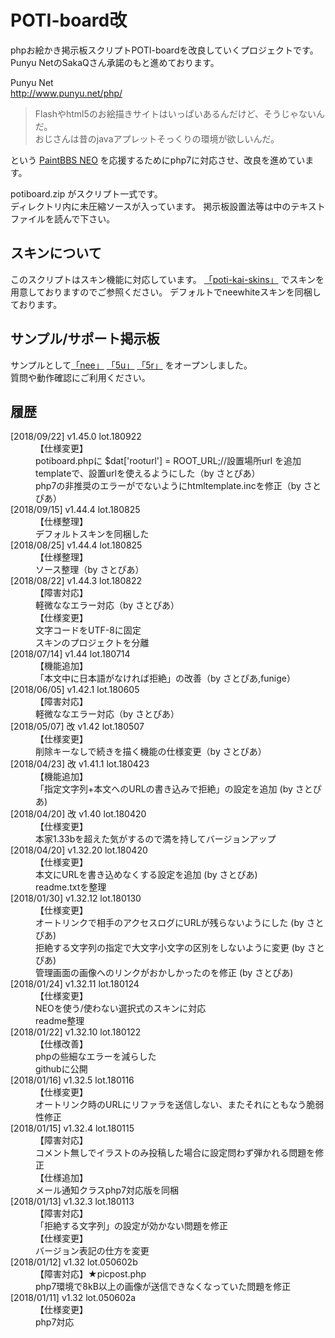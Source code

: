 <h1>POTI-board改</h1>
<p>
	phpお絵かき掲示板スクリプトPOTI-boardを改良していくプロジェクトです。<br>
	Punyu NetのSakaQさん承諾のもと進めております。
</p>
<p>
	Punyu Net <br>
	<a href="http://www.punyu.net/php/">http://www.punyu.net/php/</a>
</p>
<blockquote>
	Flashやhtml5のお絵描きサイトはいっぱいあるんだけど、そうじゃないんだ。  <br>
	おじさんは昔のjavaアプレットそっくりの環境が欲しいんだ。
</blockquote>
<p>
	という <a href="https://github.com/funige/neo/">PaintBBS NEO</a>
	を応援するためにphp7に対応させ、改良を進めています。
</p>
<p>
	potiboard.zip がスクリプト一式です。<br>
	ディレクトリ内に未圧縮ソースが入っています。
	掲示板設置法等は中のテキストファイルを読んで下さい。
</p>
<h2>スキンについて</h2>
	このスクリプトはスキン機能に対応しています。
	<a href="https://github.com/sakots/poti-kai-skins">「poti-kai-skins」</a>
	でスキンを用意しておりますのでご参照ください。
	デフォルトでneewhiteスキンを同梱しております。
<h2>サンプル/サポート掲示板</h2>
<p>
	サンプルとして<a href="https://sakots.red/nee/">「nee」</a>
	<a href="https://sakots.red/5u/">「5u」</a>
	<a href="https://sakots.red/5r/">「5r」</a>
	をオープンしました。 <br>
	質問や動作確認にご利用ください。
</p>
<h2>履歴</h2>
<dl>
	<!-- <dt class="ver"></dt>
	<dd class="con"></dd>
	<dd></dd> -->
	<dt class="ver">[2018/09/22] v1.45.0 lot.180922</dt>
	<dd class="con">【仕様変更】</dd>
	<dd>potiboard.phpに $dat['rooturl'] = ROOT_URL;//設置場所url を追加</dd>
	<dd>templateで、設置urlを使えるようにした（by さとぴあ）</dd>
	<dd>php7の非推奨のエラーがでないようにhtmltemplate.incを修正（by さとぴあ）</dd>
	<dt class="ver">[2018/09/15] v1.44.4 lot.180825</dt>
	<dd class="con">【仕様整理】</dd>
	<dd>デフォルトスキンを同梱した</dd>
	<dt class="ver">[2018/08/25] v1.44.4 lot.180825</dt>
	<dd class="con">【仕様整理】</dd>
	<dd>ソース整理（by さとぴあ）</dd>
	<dt class="ver">[2018/08/22] v1.44.3 lot.180822</dt>
	<dd class="con">【障害対応】</dd>
	<dd>軽微ななエラー対応（by さとぴあ）</dd>
	<dd class="con">【仕様変更】</dd>
	<dd>文字コードをUTF-8に固定</dd>
	<dd>スキンのプロジェクトを分離</dd>
	<dt class="ver">[2018/07/14] v1.44 lot.180714</dt>
	<dd class="con">【機能追加】</dd>
	<dd>「本文中に日本語がなければ拒絶」の改善（by さとぴあ,funige）</dd>
	<dt class="ver">[2018/06/05] v1.42.1 lot.180605</dt>
	<dd class="con">【障害対応】</dd>
	<dd>軽微ななエラー対応（by さとぴあ）</dd>
	<dt class="ver">[2018/05/07] 改 v1.42 lot.180507</dt>
	<dd class="con">【仕様変更】</dd>
	<dd>削除キーなしで続きを描く機能の仕様変更（by さとぴあ）</dd>
	<dt class="ver">[2018/04/23] 改 v1.41.1 lot.180423</dt>
	<dd class="con">【機能追加】</dd>
	<dd>「指定文字列+本文へのURLの書き込みで拒絶」の設定を追加 (by さとぴあ)</dd>
	<dt class="ver">[2018/04/20] 改 v1.40 lot.180420</dt>
	<dd class="con">【仕様変更】</dd>
	<dd>本家1.33bを超えた気がするので満を持してバージョンアップ</dd>
	<dt class="ver">[2018/04/20] v1.32.20 lot.180420</dt>
	<dd class="con">【仕様変更】</dd>
	<dd>本文にURLを書き込めなくする設定を追加 (by さとぴあ)</dd>
	<dd>readme.txtを整理</dd>
	<dt class="ver">[2018/01/30] v1.32.12 lot.180130</dt>
	<dd class="con">【仕様変更】</dd>
	<dd>オートリンクで相手のアクセスログにURLが残らないようにした (by さとぴあ)</dd>
	<dd>拒絶する文字列の指定で大文字小文字の区別をしないように変更 (by さとぴあ)</dd>
	<dd>管理画面の画像へのリンクがおかしかったのを修正 (by さとぴあ)</dd>
	<dt class="ver">[2018/01/24] v1.32.11 lot.180124</dt>
	<dd class="con">【仕様変更】</dd>
	<dd>NEOを使う/使わない選択式のスキンに対応</dd>
	<dd>readme整理</dd>
	<dt class="ver">[2018/01/22] v1.32.10 lot.180122</dt>
	<dd class="con">【仕様改善】</dd>
	<dd>phpの些細なエラーを減らした</dd>
	<dd>githubに公開</dd>
	<dt class="ver">[2018/01/16] v1.32.5 lot.180116</dt>
	<dd class="con">【仕様変更】</dd>
	<dd>オートリンク時のURLにリファラを送信しない、またそれにともなう脆弱性修正</dd>
	<dt class="ver">[2018/01/15] v1.32.4 lot.180115</dt>
	<dd class="con">【障害対応】</dd>
	<dd>コメント無しでイラストのみ投稿した場合に設定問わず弾かれる問題を修正</dd>
	<dd class="con">【仕様追加】</dd>
	<dd>メール通知クラスphp7対応版を同梱</dd>
	<dt class="ver">[2018/01/13] v1.32.3 lot.180113</dt>
	<dd class="con">【障害対応】</dd>
	<dd>「拒絶する文字列」の設定が効かない問題を修正</dd>
	<dd class="con">【仕様変更】</dd>
	<dd>バージョン表記の仕方を変更</dd>
	<dt class="ver">[2018/01/12] v1.32 lot.050602b</dt>
	<dd class="con">【障害対応】★picpost.php</dd>
	<dd>php7環境で8kB以上の画像が送信できなくなっていた問題を修正</dd>
	<dt class="ver">[2018/01/11] v1.32 lot.050602a</dt>
	<dd class="con">【仕様変更】</dd>
	<dd>php7対応</dd>
	<!-- <dt class="ver"></dt>
	<dd class="con"></dd>
	<dd></dd> -->
</dl>

